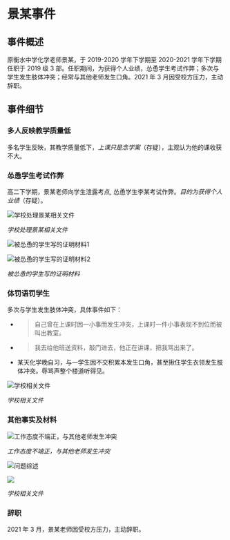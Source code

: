 # 景某事件

## 事件概述

原衡水中学化学老师景某，于 2019-2020 学年下学期至 2020-2021 学年下学期任职于 2019 级 3 部。任职期间，为获得个人业绩，怂恿学生考试作弊；多次与学生发生肢体冲突；经常与其他老师发生口角。2021 年 3 月因受校方压力，主动辞职。

## 事件细节

### 多人反映教学质量低

多名学生反映，其教学质量低下，*上课只是念学案*（存疑），主观认为他的课收获不大。

### 怂恿学生考试作弊

高二下学期，景某老师向学生泄露考点, 怂恿学生李某考试作弊。*目的为获得个人业绩*（存疑）。

![学校处理景某相关文件](https://hzsb-1301539318.file.myqcloud.com/docs/event/jingmou/3771f62aeb222b88a51e201d640bbedhttps://hzsb-1301539318.file.myqcloud.com/docs/event/jingmou/80f81b7d2056c4324f287ecbe5db47ad.png)

*学校处理景某相关文件*

![被怂恿的学生写的证明材料1](https://hzsb-1301539318.file.myqcloud.com/docs/event/jingmou/adc3b31502eacd5387689bb9c90a1f2a.png)

![被怂恿的学生写的证明材料2](https://hzsb-1301539318.file.myqcloud.com/docs/event/jingmou/ffaac3f66c1a080159424709e58af670.png)

*被怂恿的学生写的证明材料*

### 体罚语罚学生

多次与学生发生肢体冲突，具体事件如下：

 - > 自己曾在上课时因一小事而发生冲突，上课时一件小事表现不到位而被叫出教室。
 - > 我去给他班送资料，敲门进去，他正在讲课，把我骂出来了。
 - 某天化学晚自习，与一学生因不交积累本发生口角，甚至揪住学生衣领发生肢体冲突。辱骂声整个楼道听得见。

![学校相关文件](https://hzsb-1301539318.file.myqcloud.com/docs/event/jingmou/ac76f05b31e5a036c9d9070bcfeac4a9.png)

*学校相关文件*

### 其他事实及材料

![工作态度不端正，与其他老师发生冲突](https://hzsb-1301539318.file.myqcloud.com/docs/event/jingmou/254cf4f13d347d9cb568eacd30e25663.png)

*工作态度不端正，与其他老师发生冲突*

![问题综述](https://hzsb-1301539318.file.myqcloud.com/docs/event/jingmou/ad1d4a43fac59f2e15872a33a1404b5e.png)

![](https://hzsb-1301539318.file.myqcloud.com/docs/event/jingmou/80f81b7d2056c4324f287ecbe5db47ad.png)

*学校相关文件*

### 辞职

2021 年 3 月，景某老师因受校方压力，主动辞职。
